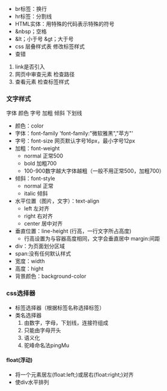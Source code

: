 * br标签：换行
* hr标签：分割线<br>
* HTML实体：用特殊的代码表示特殊的符号<br>
* &nbsp；空格<br>
* &lt；小于号  &gt；大于号<br>
* css  层叠样式表
修改标签样式
* 查错
1. link是否引入
2. 网页中审查元素 检查路径
3. 查看元素  检查标签样式
### 文字样式
字体 颜色 字号  加粗  倾斜 下划线
* 颜色：color
* 字体：font-family  'font-family:"微软雅黑","苹方"'
* 字号：font-size  网页默认字号16px，最小字号12px
* 加粗：font-weight
    * normal 正常500
    * bold 加粗700
    * 100-900数字越大字体越粗（一般不用正常500，加粗700）
* 倾斜：font-style
    * normal 正常
    * italic 倾斜
* 水平位置（图片，文字）：text-align
    * left 左对齐
    * right 右对齐
    * center 居中对齐
* 垂直位置：line-height  (行高，一行文字所占高度)
    * 行高设置为与容器高度相同，文字会垂直居中
margin:间距
* div：为页面划分区域
* span:没有任何默认样式
* 宽度：width
* 高度：hight
* 背景颜色：background-color
### css选择器
* 标签选择器（根据标签名称选择标签）
* 类名选择器
    1. 由数字，字母，下划线，连接符组成
    2. 只能由字母开头
    3. 语义化
    4. 驼峰命名法pingMu
#### float(浮动)
* 将一个元素居左(float:left;)或居右(float:right;)对齐
* 使div水平排列